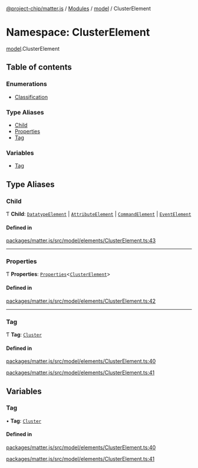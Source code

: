 [@project-chip/matter.js](../README.md) / [Modules](../modules.md) / [model](model.md) / ClusterElement

# Namespace: ClusterElement

[model](model.md).ClusterElement

## Table of contents

### Enumerations

- [Classification](../enums/model.ClusterElement.Classification.md)

### Type Aliases

- [Child](model.ClusterElement.md#child)
- [Properties](model.ClusterElement.md#properties)
- [Tag](model.ClusterElement.md#tag)

### Variables

- [Tag](model.ClusterElement.md#tag-1)

## Type Aliases

### Child

Ƭ **Child**: [`DatatypeElement`](model.md#datatypeelement) \| [`AttributeElement`](model.md#attributeelement) \| [`CommandElement`](model.md#commandelement) \| [`EventElement`](model.md#eventelement)

#### Defined in

[packages/matter.js/src/model/elements/ClusterElement.ts:43](https://github.com/project-chip/matter.js/blob/c15b1068/packages/matter.js/src/model/elements/ClusterElement.ts#L43)

___

### Properties

Ƭ **Properties**: [`Properties`](model.BaseElement.md#properties)\<[`ClusterElement`](model.md#clusterelement)\>

#### Defined in

[packages/matter.js/src/model/elements/ClusterElement.ts:42](https://github.com/project-chip/matter.js/blob/c15b1068/packages/matter.js/src/model/elements/ClusterElement.ts#L42)

___

### Tag

Ƭ **Tag**: [`Cluster`](../enums/model.ElementTag.md#cluster)

#### Defined in

[packages/matter.js/src/model/elements/ClusterElement.ts:40](https://github.com/project-chip/matter.js/blob/c15b1068/packages/matter.js/src/model/elements/ClusterElement.ts#L40)

[packages/matter.js/src/model/elements/ClusterElement.ts:41](https://github.com/project-chip/matter.js/blob/c15b1068/packages/matter.js/src/model/elements/ClusterElement.ts#L41)

## Variables

### Tag

• **Tag**: [`Cluster`](../enums/model.ElementTag.md#cluster)

#### Defined in

[packages/matter.js/src/model/elements/ClusterElement.ts:40](https://github.com/project-chip/matter.js/blob/c15b1068/packages/matter.js/src/model/elements/ClusterElement.ts#L40)

[packages/matter.js/src/model/elements/ClusterElement.ts:41](https://github.com/project-chip/matter.js/blob/c15b1068/packages/matter.js/src/model/elements/ClusterElement.ts#L41)
